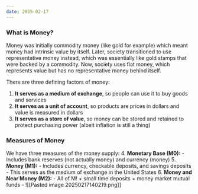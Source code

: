 ```yaml
---
date: 2025-02-17
---
```

### What is Money?
Money was initially commodity money (like gold for example) which meant money had intrinsic value by itself. Later, society transitioned to use representative money instead, which was essentially like gold stamps that were backed by a commodity. Now, society uses fiat money, which represents value but has no representative money behind itself.

There are three defining factors of money:
1. **It serves as a medium of exchange**, so people can use it to buy goods and services 
2. **It serves as a unit of account**, so products are prices in dollars and value is measured in dollars
3. **It serves as a store of value**, so money can be stored and retained to protect purchasing power (albeit inflation is still a thing)
### Measures of Money
We have three measures of the money supply:
4. **Monetary Base (M0):**
	- Includes bank reserves (not actually money) and currency (money)
5. **Money (M1):**
	- Includes currency, checkable deposits, and savings deposits
	- This serves as the medium of exchange in the United States
6. **Money and Near Money (M2):**
	- All of M! + small time deposits + money market mutual funds
	- 
![[Pasted image 20250217140219.png]]